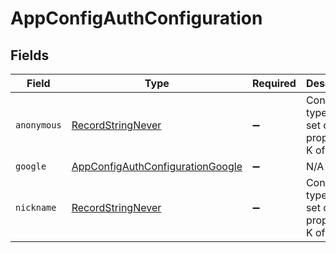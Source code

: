 # AppConfigAuthConfiguration


## Fields

| Field                                                                                       | Type                                                                                        | Required                                                                                    | Description                                                                                 |
| ------------------------------------------------------------------------------------------- | ------------------------------------------------------------------------------------------- | ------------------------------------------------------------------------------------------- | ------------------------------------------------------------------------------------------- |
| `anonymous`                                                                                 | [RecordStringNever](../../models/shared/recordstringnever.md)                               | :heavy_minus_sign:                                                                          | Construct a type with a set of properties K of type T                                       |
| `google`                                                                                    | [AppConfigAuthConfigurationGoogle](../../models/shared/appconfigauthconfigurationgoogle.md) | :heavy_minus_sign:                                                                          | N/A                                                                                         |
| `nickname`                                                                                  | [RecordStringNever](../../models/shared/recordstringnever.md)                               | :heavy_minus_sign:                                                                          | Construct a type with a set of properties K of type T                                       |